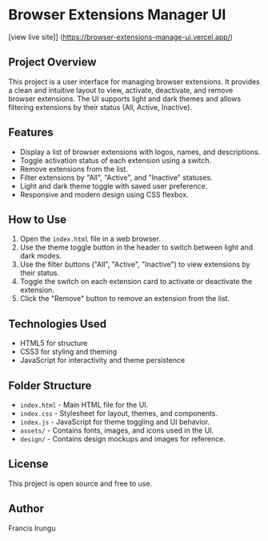 # Browser Extensions Manager UI

[view live site]] (https://browser-extensions-manage-ui.vercel.app/)

## Project Overview

This project is a user interface for managing browser extensions. It provides a clean and intuitive layout to view, activate, deactivate, and remove browser extensions. The UI supports light and dark themes and allows filtering extensions by their status (All, Active, Inactive).

## Features

- Display a list of browser extensions with logos, names, and descriptions.
- Toggle activation status of each extension using a switch.
- Remove extensions from the list.
- Filter extensions by "All", "Active", and "Inactive" statuses.
- Light and dark theme toggle with saved user preference.
- Responsive and modern design using CSS flexbox.

## How to Use

1. Open the `index.html` file in a web browser.
2. Use the theme toggle button in the header to switch between light and dark modes.
3. Use the filter buttons ("All", "Active", "Inactive") to view extensions by their status.
4. Toggle the switch on each extension card to activate or deactivate the extension.
5. Click the "Remove" button to remove an extension from the list.

## Technologies Used

- HTML5 for structure
- CSS3 for styling and theming
- JavaScript for interactivity and theme persistence

## Folder Structure

- `index.html` - Main HTML file for the UI.
- `index.css` - Stylesheet for layout, themes, and components.
- `index.js` - JavaScript for theme toggling and UI behavior.
- `assets/` - Contains fonts, images, and icons used in the UI.
- `design/` - Contains design mockups and images for reference.

## License

This project is open source and free to use.

## Author

Francis Irungu
